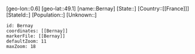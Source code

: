 ﻿---
location: [49.1,0.6]
mapzoom: [7,12] 
mapmarker: city 
type: City
tags:
- geo/City


SpocWebEntityId: 29134
isDeleted: false
confidential: public

---
[geo-lon::0.6]
[geo-lat::49.1]
[name::Bernay]
[State::]
[Country::[[France]]]
[StateId::]
[Population::]
[Unknown::]


```leaflet
id: Bernay
coordinates: [[Bernay]]
markerFile: [[Bernay]]
defaultZoom: 11 
maxZoom: 18
```
